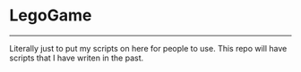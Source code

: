 # LegoGame
---
Literally just to put my scripts on here for people to use.
This repo will have scripts that I have writen in the past.
